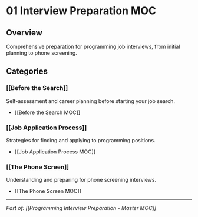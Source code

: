 # 01 Interview Preparation MOC

## Overview
Comprehensive preparation for programming job interviews, from initial planning to phone screening.

## Categories

### [[Before the Search]]
Self-assessment and career planning before starting your job search.
- [[Before the Search MOC]]

### [[Job Application Process]]
Strategies for finding and applying to programming positions.
- [[Job Application Process MOC]]

### [[The Phone Screen]]
Understanding and preparing for phone screening interviews.
- [[The Phone Screen MOC]]

---
*Part of: [[Programming Interview Preparation - Master MOC]]*